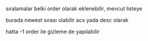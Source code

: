 

sıralamalar belki order olarak eklenebilir, mevcut listeye

burada newest sırası olabilir acs yada desc olarak

hatta -1 order ile gizleme de yapılabilir

